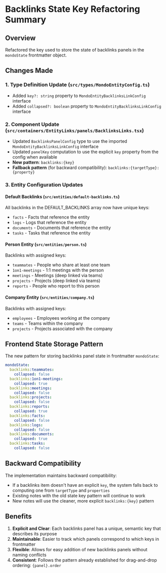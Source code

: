 # Backlinks State Key Refactoring Summary

## Overview

Refactored the key used to store the state of backlinks panels in the `mondoState` frontmatter object.

## Changes Made

### 1. Type Definition Update (`src/types/MondoEntityConfig.ts`)

- Added `key?: string` property to `MondoEntityBacklinksLinkConfig` interface
- Added `collapsed?: boolean` property to `MondoEntityBacklinksLinkConfig` interface

### 2. Component Update (`src/containers/EntityLinks/panels/BacklinksLinks.tsx`)

- Updated `BacklinksPanelConfig` type to use the imported `MondoEntityBacklinksLinkConfig` interface
- Updated `panelKey` computation to use the explicit `key` property from the config when available
- **New pattern**: `backlinks:{key}`
- **Fallback pattern** (for backward compatibility): `backlinks:{targetType}:{property}`

### 3. Entity Configuration Updates

#### Default Backlinks (`src/entities/default-backlinks.ts`)

All backlinks in the DEFAULT_BACKLINKS array now have unique keys:

- `facts` - Facts that reference the entity
- `logs` - Logs that reference the entity
- `documents` - Documents that reference the entity
- `tasks` - Tasks that reference the entity

#### Person Entity (`src/entities/person.ts`)

Backlinks with assigned keys:

- `teammates` - People who share at least one team
- `1on1-meetings` - 1:1 meetings with the person
- `meetings` - Meetings (deep linked via teams)
- `projects` - Projects (deep linked via teams)
- `reports` - People who report to this person

#### Company Entity (`src/entities/company.ts`)

Backlinks with assigned keys:

- `employees` - Employees working at the company
- `teams` - Teams within the company
- `projects` - Projects associated with the company

## Frontend State Storage Pattern

The new pattern for storing backlinks panel state in frontmatter `mondoState`:

```yaml
mondoState:
  backlinks:teammates:
    collapsed: false
  backlinks:1on1-meetings:
    collapsed: true
  backlinks:meetings:
    collapsed: false
  backlinks:projects:
    collapsed: false
  backlinks:reports:
    collapsed: true
  backlinks:facts:
    collapsed: false
  backlinks:logs:
    collapsed: false
  backlinks:documents:
    collapsed: true
  backlinks:tasks:
    collapsed: false
```

## Backward Compatibility

The implementation maintains backward compatibility:

- If a backlinks item doesn't have an explicit `key`, the system falls back to computing one from `targetType` and `properties`
- Existing notes with the old state key pattern will continue to work
- New notes will use the cleaner, more explicit `backlinks:{key}` pattern

## Benefits

1. **Explicit and Clear**: Each backlinks panel has a unique, semantic key that describes its purpose
2. **Maintainable**: Easier to track which panels correspond to which keys in frontmatter
3. **Flexible**: Allows for easy addition of new backlinks panels without naming conflicts
4. **Consistent**: Follows the pattern already established for drag-and-drop ordering: `{panel}.order`
